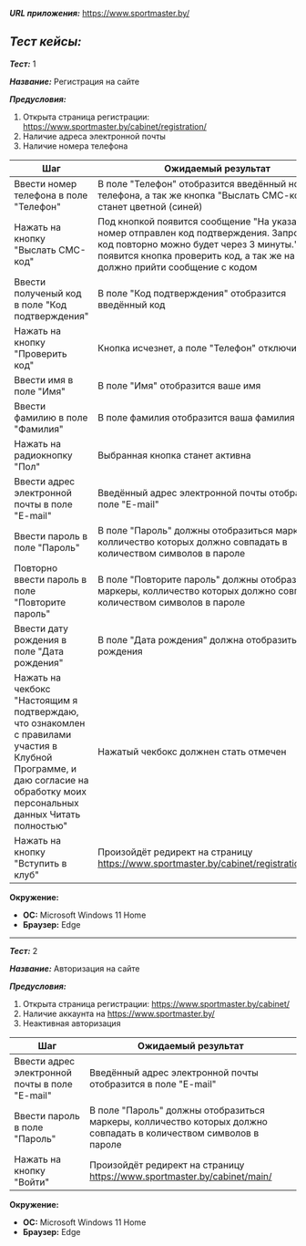 
***URL приложения:***  https://www.sportmaster.by/

## ***Тест кейсы:***
***Тест:*** 1

***Название:*** 
Регистрация на сайте 

***Предусловия:***
 1. Открыта страница регистрации: https://www.sportmaster.by/cabinet/registration/
 2. Наличие адреса электронной почты
 3. Наличие номера телефона
 
| Шаг | Ожидаемый результат |
|--|--|
| Ввести номер телефона в поле "Телефон" | В поле "Телефон" отобразится введённый номер телефона, а так же кнопка "Выслать СМС-код" станет цветной (синей) |
| Нажать на кнопку "Выслать СМС-код" | Под кнопкой появится сообщение "На указанный номер отправлен код подтверждения. Запросить код повторно можно будет через 3 минуты.", появится кнопка проверить код, а так же на телефон должно прийти сообщение с кодом |
| Ввести полученый код в поле "Код подтверждения"  | В поле "Код подтверждения" отобразится введённый код |
| Нажать на кнопку "Проверить код"  | Кнопка исчезнет, а поле "Телефон" отключится |
| Ввести имя в поле "Имя"  | В поле "Имя" отобразится ваше имя |
| Ввести фамилию в поле "Фамилия"  | В поле фамилия отобразится ваша фамилия |
| Нажать на радиокнопку "Пол"  | Выбранная кнопка станет активна |
| Ввести адрес электронной почты в поле "E-mail"  | Введённый адрес электронной почты отобразится в поле "E-mail" |
| Ввести пароль в поле "Пароль"  | В поле "Пароль" должны отобразиться маркеры, колличество которых должно совпадать в количеством символов в пароле |
| Повторно ввести пароль в поле "Повторите пароль"  | В поле "Повторите пароль" должны отобразиться маркеры, колличество которых должно совпадать в количеством символов в пароле |
| Ввести дату рождения в поле "Дата рождения"  | В поле "Дата рождения" должна отобразиться дата рождения |
| Нажать на чекбокс "Настоящим я подтверждаю, что ознакомлен с правилами участия в Клубной Программе, и даю согласие на обработку моих персональных данных Читать полностью"  | Нажатый чекбокс должнен стать отмечен |
| Нажать на кнопку "Вступить в клуб" | Произойдёт редирект на страницу https://www.sportmaster.by/cabinet/registrationthanks/ |

**Окружение:**
-  **ОС:** Microsoft Windows 11 Home
-  **Браузер:** Edge

 ----------

***Тест:*** 2

***Название:*** 
Авторизация на сайте 

***Предусловия:***
 1. Открыта страница регистрации: https://www.sportmaster.by/cabinet/
 2. Наличие аккаунта на https://www.sportmaster.by/
 3. Неактивная авторизация
 
| Шаг | Ожидаемый результат |
|--|--|
| Ввести адрес электронной почты в поле "E-mail"  | Введённый адрес электронной почты отобразится в поле "E-mail" |
| Ввести пароль в поле "Пароль"  | В поле "Пароль" должны отобразиться маркеры, колличество которых должно совпадать в количеством символов в пароле |
| Нажать на кнопку "Войти" | Произойдёт редирект на страницу https://www.sportmaster.by/cabinet/main/ |

**Окружение:**
-  **ОС:** Microsoft Windows 11 Home
-  **Браузер:** Edge
